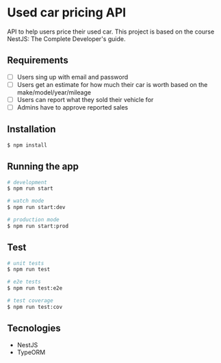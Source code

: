 # Used car pricing API
API to help users price their used car. This project is based on the course NestJS: The Complete Developer's guide.

## Requirements

- [ ] Users sing up with email and password
- [ ] Users get an estimate for how much their car is worth based on the make/model/year/mileage
- [ ] Users can report what they sold their vehicle for
- [ ] Admins have to approve reported sales

## Installation

```bash
$ npm install
```

## Running the app

```bash
# development
$ npm run start

# watch mode
$ npm run start:dev

# production mode
$ npm run start:prod
```

## Test

```bash
# unit tests
$ npm run test

# e2e tests
$ npm run test:e2e

# test coverage
$ npm run test:cov
```
## Tecnologies
- NestJS
- TypeORM


